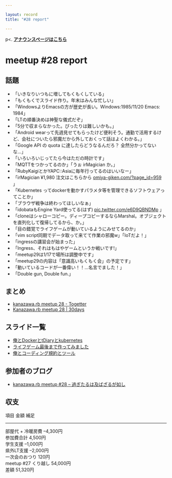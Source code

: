 ```yaml
---

layout: record
title: "#28 report"

---
```


p\<. <a href="./"><strong>アナウンスページはこちら</strong></a>

meetup #28 report
==================

話題
----

-   「いきなりいつもに増してもくもくしている」
-   「もくもくでスライド作り。年末はみんな忙しい」
-   「WindowsよりEmacsの方が歴史が長い。Windows:1985/11/20 Emacs: 1984」
-   「LTの順番決めは神聖な儀式だぞ」
-   「5分で収まらなかった。ぴったりは難しいかも。」
-   「Android
    wearって先週見せてもらったけど便利そう。通勤で活用するけど、会社についたら邪魔だから外しておくって話はよくわかる。」
-   「Google API の quota に達したらどうなるんだろ？
    全然分かってないな…」
-   「いろいろいじってたら今はただの時計です」
-   「MQTTをつかってるのか」「うぉ irMagician か。」
-   「RubyKaigiとかYAPC::Asiaに毎年行ってるのはいいなー」
-   「irMagician ¥1,980 注文はこちらから
    [omiya-giken.com/?page\_id=959](http://www.omiya-giken.com/?page_id=959)
    」
-   「Kubernetes
    ってdockerを動かすパラメタ等を管理できるソフトウェアってことか」
-   「ブラウザ戦争は終わってほしいなぁ」
-   「idobataもEngine Yard使ってる(はず)
    [pic.twitter.com/e6D9QBNDMp](https://twitter.com/kompiro/status/546183791358640128/photo/1)
    」
-   「cloneはシャローコピー。ディープコピーするならMarshal。オブジェクトを直列化して復帰してるから、か。」
-   「目の錯覚でライフゲームが動いているようにみせてるのか」
-   「vim script同期でデータ取って来てて作業の邪魔w」「IoTだよ！」
-   「ingressの講習会が始まった」
-   「Ingress、それはもはやゲームというか戦いです!」
-   「meetup29は1/17で場所は調整中です」
-   「meetup29の内容は「意識高いもくもく会」の予定です」
-   「動いているコードが一番偉い！！…名言でました！」
-   「Double gun, Double fun.」

まとめ
------

-   [kanazawa.rb meetup 28 - Togetter](http://togetter.com/li/760568)
-   [Kanazawa.rb meetup 28 | 30days](http://30d.jp/kzrb/18)

スライド一覧
------------

-   [俺とDockerとtDiaryとkubernetes](http://www.slideshare.net/pharaohkj/dockert-diarykubernetes?ref=http://www.slideshare.net/pharaohkj)
-   [ライフゲーム最後まで作ってみました](http://www.slideshare.net/cottondesu/lifegame-42911093)
-   [俺とコーディング規約とツール](http://www.slideshare.net/pharaohkj/ss-42889366?ref=http://www.slideshare.net/pharaohkj)

参加者のブログ
--------------

-   [kanazawa.rb meetup #28 –
    過ぎたるは及ばざるが如し](http://cotton-desu.hatenablog.com/entry/2014/12/23/214709)

収支
----

  項目                   金額       補足
  ---------------------- ---------- ------
  部屋代 + 冷暖房費      –4,300円   
  参加費合計             4,500円    
  学生支援               –1,000円   
  県外LT支援             –2,000円   
  一次会のおつり         120円      
  meetup #27 くり越し   54,000円   
  差額                   51,320円   


